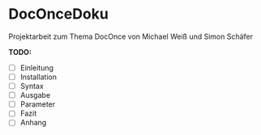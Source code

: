 # DocOnceDoku
Projektarbeit zum Thema DocOnce von Michael Weiß und Simon Schäfer

**TODO:**

* [ ] Einleitung
* [ ] Installation
* [ ] Syntax
* [ ] Ausgabe
* [ ] Parameter
* [ ] Fazit
* [ ] Anhang
